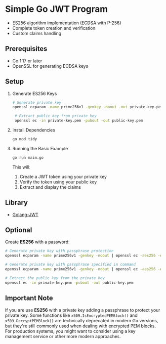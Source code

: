 # Simple Go JWT Program

- ES256 algorithm implementation (ECDSA with P-256)
- Complete token creation and verification
- Custom claims handling

## Prerequisites

- Go 1.17 or later
- OpenSSL for generating ECDSA keys

## Setup

1. Generate ES256 Keys

   ```bash
   # Generate private key
   openssl ecparam -name prime256v1 -genkey -noout -out private-key.pem

    # Extract public key from private key
    openssl ec -in private-key.pem -pubout -out public-key.pem
   ```
   
2. Install Dependencies
   
    ```bash
   go mod tidy
   ```

3. Running the Basic Example
   
    ```bash
   go run main.go
   ```
   
    This will:

   1. Create a JWT token using your private key
   2. Verify the token using your public key
   3. Extract and display the claims

## Library

- [Golang-JWT](https://github.com/golang-jwt/jwt)

## Optional

Create **ES256** with a password:

```bash
# Generate private key with passphrase protection
openssl ecparam -name prime256v1 -genkey -noout | openssl ec -aes256 -out private-key.pem

# Generate private key with passphrase specified in command
openssl ecparam -name prime256v1 -genkey -noout | openssl ec -aes256 -out private-key.pem -passout pass:your_secure_passphrase

# Extract the public key from the private key
openssl ec -in private-key.pem -pubout -out public-key.pem
```

## Important Note

If you are use **ES256** with a private key adding a passphrase to protect your private key. Some functions like `x509.IsEncryptedPEMBlock()` and `x509.DecryptPEMBlock()` are technically deprecated in modern Go versions, but they're still commonly used when dealing with encrypted PEM blocks. For production systems, you might want to consider using a key management service or other more modern approaches.
